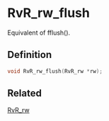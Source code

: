 # RvR_rw_flush

Equivalent of fflush().

## Definition

```c
void RvR_rw_flush(RvR_rw *rw);
```

## Related

[RvR_rw](/rvr/rvr/rw)
